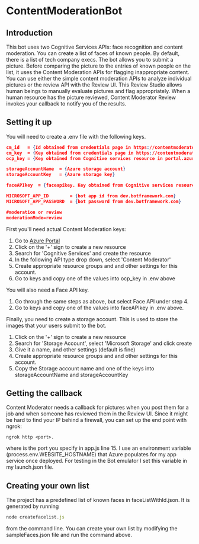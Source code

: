 # ContentModerationBot

## Introduction
This bot uses two Cognitive Services APIs: face recognition and content moderation. You can create a list of faces of known people. By default, there is a list of tech company execs. The bot allows you to submit a picture. Before comparing the picture to the entries of known people on the list, it uses the Content Moderation APIs for flagging inappropriate content. You can use either the simple content moderation APIs to analyze individual pictures or the review API with the Review UI. This Review Studio allows human beings to manually evaluate pictures and flag appropriately. When a human resource has the picture reviewed, Content Moderator Review invokes your callback to notify you of the results. 

## Setting it up
You will need to create a .env file with the following keys. 

``` JSON
cm_id   = {Id obtained from credentials page in https://contentmoderator.cognitive.microsoft.com/}
cm_key  = {Key obtained from credentials page in https://contentmoderator.cognitive.microsoft.com/}
ocp_key = {Key obtained from Cognitive services resource in portal.azure.com}

storageAccountName  = {Azure storage account}
storageAccountKey   = {Azure storage key}

faceAPIkey  = {faceapikey. Key obtained from Cognitive services resource in portal.azure.com}

MICROSOFT_APP_ID        = {bot app id from dev.botframework.com}
MICROSOFT_APP_PASSWORD  = {bot password from dev.botframework.com}

#moderation or review
moderationMode=review
```

First you'll need actual Content Moderation keys: 
1. Go to [Azure Portal](https://portal.azure.com) 
2. Click on the '+' sign to create a new resource
3. Search for 'Cognitive Services' and create the resource
4. In the following API type drop down, select 'Content Moderator'
5. Create appropriate resource groups and and other settings for this account.
6. Go to keys and copy one of the values into ocp_key in .env above  

You will also need a Face API key. 
1. Go through the same steps as above, but select Face API under step 4.  
6. Go to keys and copy one of the values into faceAPIkey in .env above.   

Finally, you need to create a storage account. This is used to store the images that your users submit to the bot. 
1. Click on the '+' sign to create a new resource
3. Search for 'Storage Account', select 'Microsoft Storage' and click create 
4. Give it a name, and other settings (default is fine)
5. Create appropriate resource groups and and other settings for this account.
6. Copy the Storage account name and one of the keys into storageAccountName and storageAccountKey

## Getting the callback
Content Moderator needs a callback for pictures when you post them for a job and when someone has reviewed them in the Review UI. Since it might be hard to find your IP behind a firewall, you can set up the end point with ngrok: 
```
ngrok http <port>.
```
where <port> is the port you specify in app.js line 15. I use an environment variable (process.env.WEBSITE_HOSTNAME) that Azure populates for my app service once deployed. For testing in the Bot emulator I set this variable in my launch.json file. 

## Creating your own list
The project has a predefined list of known faces in faceListWithId.json. It is generated by running 

```js
node createfacelist.js 
```

from the command line. You can create your own list by modifying the sampleFaces.json file and run the command above. 